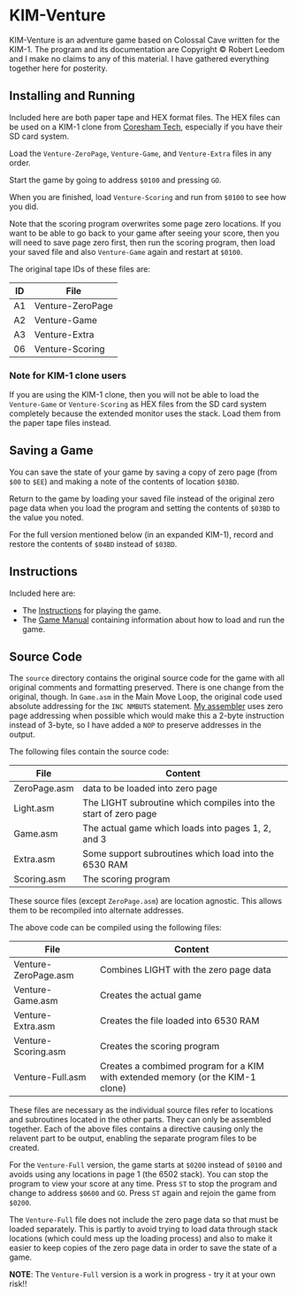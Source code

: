 # KIM-Venture

KIM-Venture is an adventure game based on Colossal Cave written for the KIM-1.  The program and its documentation are Copyright © Robert Leedom and I make no claims to any of this material.  I have gathered everything together here for posterity.

## Installing and Running

Included here are both paper tape and HEX format files.  The HEX files can be used on a KIM-1 clone from [Coresham Tech](https://www.corshamtech.com), especially if you have their SD card system.

Load the `Venture-ZeroPage`, `Venture-Game`, and `Venture-Extra` files in any order.


Start the game by going to address `$0100` and pressing `GO`.

When you are finished, load `Venture-Scoring` and run from `$0100` to see how you did.

Note that the scoring program overwrites some page zero locations.  If you want to be able to go back to your game after seeing your score, then you will need to save page zero first, then run the scoring program, then load your saved file and also `Venture-Game` again and restart at `$0100`.

The original tape IDs of these files are:

ID | File
---|-----
A1 | Venture-ZeroPage
A2 | Venture-Game
A3 | Venture-Extra
06 | Venture-Scoring

### Note for KIM-1 clone users

If you are using the KIM-1 clone, then you will not be able to load the `Venture-Game` or `Venture-Scoring` as HEX files from the SD card system completely because the extended monitor uses the stack.  Load them from the paper tape files instead.  

## Saving a Game

You can save the state of your game by saving a copy of zero page (from `$00` to `$EE`) and making a note of the contents of location `$03BD`.

Return to the game by loading your saved file instead of the original zero page data when you load the program and setting the contents of `$03BD` to the value you noted.

For the full version mentioned below (in an expanded KIM-1), record and restore the contents of `$04BD` instead of `$03BD`.

## Instructions

Included here are:

* The [Instructions](https://github.com/markbush/KIM-Venture/blob/master/KIM-Venture%20Game%20Instructions.pdf) for playing the game.
* The [Game Manual](https://github.com/markbush/KIM-Venture/blob/master/KIM-Venture%20Manual.pdf) containing information about how to load and run the game.

## Source Code

The `source` directory contains the original source code for the game with all original comments and formatting preserved.  There is one change from the original, though.  In `Game.asm` in the Main Move Loop, the original code used absolute addressing for the `INC NMBUTS` statement.  [My assembler](https://github.com/markbush/6502-assembler) uses zero page addressing when possible which would make this a 2-byte instruction instead of 3-byte, so I have added a `NOP` to preserve addresses in the output.

The following files contain the source code:

File | Content
-----|---------
ZeroPage.asm | data to be loaded into zero page
Light.asm | The LIGHT subroutine which compiles into the start of zero page
Game.asm | The actual game which loads into pages 1, 2, and 3
Extra.asm | Some support subroutines which load into the 6530 RAM
Scoring.asm | The scoring program

These source files (except `ZeroPage.asm`) are location agnostic.  This allows them to be recompiled into alternate addresses.

The above code can be compiled using the following files:

File | Content
-----|---------
Venture-ZeroPage.asm | Combines LIGHT with the zero page data
Venture-Game.asm | Creates the actual game
Venture-Extra.asm | Creates the file loaded into 6530 RAM
Venture-Scoring.asm | Creates the scoring program
Venture-Full.asm | Creates a combimed program for a KIM with extended memory (or the KIM-1 clone)

These files are necessary as the individual source files refer to locations and subroutines located in the other parts.  They can only be assembled together.  Each of the above files contains a directive causing only the relavent part to be output, enabling the separate program files to be created.

For the `Venture-Full` version, the game starts at `$0200` instead of `$0100` and avoids using any locations in page 1 (the 6502 stack).  You can stop the program to view your score at any time.  Press `ST` to stop the program and change to address `$0600` and `GO`.  Press `ST` again and rejoin the game from `$0200`.

The `Venture-Full` file does not include the zero page data so that must be loaded separately.  This is partly to avoid trying to load data through stack locations (which could mess up the loading process) and also to make it easier to keep copies of the zero page data in order to save the state of a game.

**NOTE**: The `Venture-Full` version is a work in progress - try it at your own risk!!
